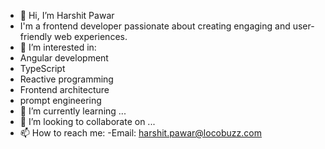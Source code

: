 - 👋 Hi, I’m Harshit Pawar
- I'm a frontend developer passionate about creating engaging and user-friendly web experiences. 
- 👀 I’m interested in:
- Angular development
- TypeScript
- Reactive programming
- Frontend architecture
- prompt engineering
- 🌱 I’m currently learning ...
- 💞️ I’m looking to collaborate on ...
- 📫 How to reach me:
-Email: harshit.pawar@locobuzz.com


